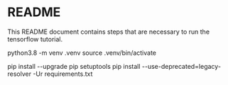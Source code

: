 # README #

This README document contains steps that are necessary to run the tensorflow
tutorial.

python3.8 -m venv .venv
source .venv/bin/activate

pip install --upgrade pip setuptools
pip install --use-deprecated=legacy-resolver -Ur requirements.txt